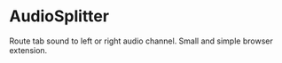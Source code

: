 # AudioSplitter
Route tab sound to left or right audio channel. Small and simple browser extension.

